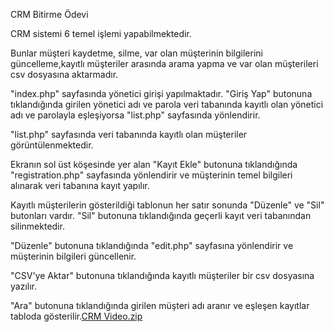 CRM Bitirme Ödevi

CRM sistemi 6 temel işlemi yapabilmektedir. 

Bunlar müşteri kaydetme, silme, var olan müşterinin bilgilerini güncelleme,kayıtlı müşteriler arasında arama yapma ve var olan müşterileri csv dosyasına aktarmadır.

"index.php" sayfasında yönetici girişi yapılmaktadır. "Giriş Yap" butonuna tıklandığında girilen yönetici adı ve parola veri tabanında kayıtlı olan yönetici adı ve parolayla eşleşiyorsa "list.php" sayfasında yönlendirir.

"list.php" sayfasında veri tabanında kayıtlı olan müşteriler görüntülenmektedir.

Ekranın sol üst köşesinde yer alan "Kayıt Ekle" butonuna tıklandığında "registration.php" sayfasında yönlendirir ve müşterinin temel bilgileri alınarak veri tabanına kayıt yapılır.

Kayıtlı müşterilerin gösterildiği tablonun her satır sonunda "Düzenle" ve "Sil" butonları vardır. "Sil" butonuna tıklandığında geçerli kayıt veri tabanından silinmektedir.

"Düzenle" butonuna tıklandığında "edit.php" sayfasına yönlendirir ve müşterinin bilgileri güncellenir.

"CSV'ye Aktar" butonuna tıklandığında kayıtlı müşteriler bir csv dosyasına yazılır.

"Ara" butonuna tıklandığında girilen müşteri adı aranır ve eşleşen kayıtlar tabloda gösterilir.[CRM Video.zip](https://github.com/emrecuni/PHP--Bootcamp-Odevi---1/files/10145062/CRM.Video.zip)
